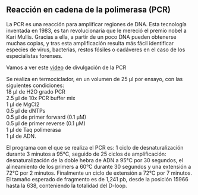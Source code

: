 ## Reacción en cadena de la polimerasa (PCR)   
  
La PCR es una reacción para amplificar regiones de DNA. Esta tecnología inventada en 1983, es tan revolucionaria que le mereció el premio nobel a Kari Mullis. Gracias a ella, a partir de un poco DNA pueden obtenerse muchas copias, y tras esta amplificación resulta más fácil identificar especies de virus, bacterias, restos fósiles o cadáveres en el caso de los especialistas forenses.  
  
Vamos a ver este [video](https://www.youtube.com/watch?v=TalHTjA5gKU) de divulgación de la PCR   

Se realiza en termociclador, en un volumen de 25 µl por ensayo, con las siguientes condiciones:  
18 µl de H2O grado PCR   
2.5 µl de 10x PCR buffer mix   
1 µl de MgCl2   
0.5 µl de dNTPs   
0.5 µl de primer forward  (0.1 µM)   
0.5 µl de primer reverse (0.1 µM)  
1 µl de Taq polimerasa  
1 µl de ADN.  
  
El programa con el que se realiza el PCR es: 1 ciclo de desnaturalización durante 3 minutos a 95°C, seguido de 25 ciclos de amplificación: desnaturalización de la doble hebra de ADN a 95°C por 30 segundos, el alineamiento de los primers a 60°C durante 30 segundos y una extensión a 72°C por 2 minutos. Finalmente un ciclo de extensión a 72°C por 7 minutos. El tamaño esperado de fragmento es de 1,241 pb, desde la posición 15966 hasta la 638, conteniendo la totalidad del D-loop.   



